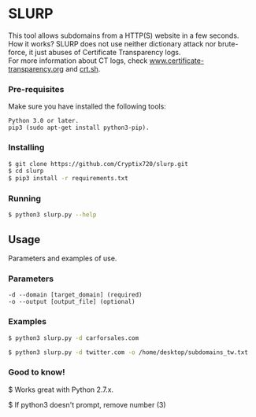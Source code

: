 # SLURP
This tool allows subdomains from a HTTP(S) website in a few seconds.  
How it works? SLURP does not use neither dictionary attack nor brute-force, it just abuses of Certificate Transparency logs.  
For more information about CT logs, check www.certificate-transparency.org and [crt.sh](https://crt.sh/).



### Pre-requisites
Make sure you have installed the following tools:
```
Python 3.0 or later.
pip3 (sudo apt-get install python3-pip).
```

### Installing
```bash
$ git clone https://github.com/Cryptix720/slurp.git
$ cd slurp
$ pip3 install -r requirements.txt
```

### Running
```bash
$ python3 slurp.py --help

```


## Usage
Parameters and examples of use.

### Parameters
```
-d --domain [target_domain] (required)
-o --output [output_file] (optional)
```

### Examples
```bash
$ python3 slurp.py -d carforsales.com
```
```bash
$ python3 slurp.py -d twitter.com -o /home/desktop/subdomains_tw.txt
```


### Good to know!

$ Works great with Python 2.7.x.

$ If python3 doesn't prompt, remove number (3)

```




